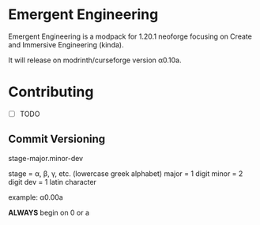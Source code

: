 # Emergent Engineering
Emergent Engineering is a modpack for 1.20.1 neoforge focusing on Create and Immersive Engineering (kinda).

It will release on modrinth/curseforge version α0.10a.

# Contributing
- [ ] TODO
## Commit Versioning
stage-major.minor-dev

stage = α, β, γ, etc. (lowercase greek alphabet)
major = 1 digit
minor = 2 digit
dev = 1 latin character

example: α0.00a

**ALWAYS** begin on 0 or a